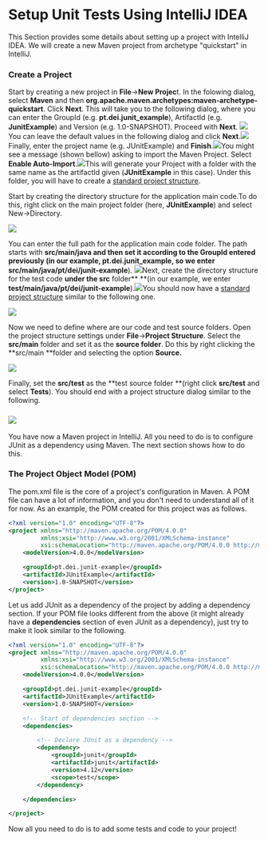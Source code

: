 # Setup Unit Tests Using IntelliJ IDEA

This Section provides some details about setting up a project with IntelliJ IDEA. We will create a new Maven project from archetype "quickstart" in IntelliJ.

### Create a Project

Start by creating a new project in **File**-&gt;**New Projec**t. In the folowing dialog, select **Maven** and then **org.apache.maven.archetypes:maven-archetype-quickstart**. Click **Next**. This will take you to the following dialog, where you can enter the GroupId \(e.g. **pt.dei.junit\_example**\), ArtifactId \(e.g. **JunitExample**\) and Version \(e.g. 1.0-SNAPSHOT\). Proceed with **Next**. ![](/assets/intellij-maven-project2.png)You can leave the default values in the following dialog and click **Next**.![](/assets/intellij-maven-project3.png)Finally, enter the project name \(e.g. JUnitExample\) and **Finish**.![](/assets/intellij-maven-project4.png)You might see a message \(shown bellow\) asking to import the Maven Project. Select **Enable Auto-Import**.![](/assets/intellij-maven-project5.png)This will generate your Project with a folder with the same name as the artifactId given \(**JUnitExample** in this case\). Under this folder, you will have to create a [standard project structure](/%28https://maven.apache.org/guides/introduction/introduction-to-the-standard-directory-layout.html).

Start by creating the directory structure for the application main code.To do this, right click on the main project folder \(here, **JUnitExample**\) and select New-&gt;Directory.

![](/assets/intellij-maven-project6.png)

You can enter the full path for the application main code folder. The path starts with **src/main/java **and then set it according to the GroupId entered previously \(in our example, **pt.dei.junit\_example**, so we enter** src/main/java/pt/dei/junit-example**\). ![](/assets/intellij-maven-project7.png)Next, create the directory structure for the test code **under the src** folder** **\(in our example, we enter **test/main/java/pt/dei/junit-example**\).![](/assets/intellij-maven-project8.png)You should now have a [standard project structure](/%28https://maven.apache.org/guides/introduction/introduction-to-the-standard-directory-layout.html) similar to the following one.

![](/assets/intellij-maven-project9.png)

Now we need to define where are our code and test source folders. Open the project structure settings under **File**-&gt;**Project Structure**. Select the **src/main** folder and set it as the **source folder**. Do this by right clicking the **src/main **folder and selecting the option **Source.**

![](/assets/intellij-maven-project10.png)

Finally, set the **src/test** as the **test source folder **\(right click **src/test** and select **Tests**\). You should end with a project structure dialog similar to the following.

### ![](/assets/intellij-maven-project11.png)

You have now a Maven project in IntelliJ. All you need to do is to configure JUnit as a dependency using Maven. The next section shows how to do this.

### The Project Object Model \(POM\)

The pom.xml file is the core of a project's configuration in Maven. A POM file can have a lot of information, and you don't need to understand all of it for now. As an example, the POM created for this project was as follows.

```XML
<?xml version="1.0" encoding="UTF-8"?>
<project xmlns="http://maven.apache.org/POM/4.0.0"
         xmlns:xsi="http://www.w3.org/2001/XMLSchema-instance"
         xsi:schemaLocation="http://maven.apache.org/POM/4.0.0 http://maven.apache.org/xsd/maven-4.0.0.xsd">
    <modelVersion>4.0.0</modelVersion>

    <groupId>pt.dei.junit-example</groupId>
    <artifactId>JUnitExample</artifactId>
    <version>1.0-SNAPSHOT</version>
</project>
```

Let us add JUnit as a dependency of the project by adding a dependency section. If your POM file looks different from the above \(it might already have a **dependencies** section of even JUnit as a dependency\), just try to make it look similar to the following.

```XML
<?xml version="1.0" encoding="UTF-8"?>
<project xmlns="http://maven.apache.org/POM/4.0.0"
         xmlns:xsi="http://www.w3.org/2001/XMLSchema-instance"
         xsi:schemaLocation="http://maven.apache.org/POM/4.0.0 http://maven.apache.org/xsd/maven-4.0.0.xsd">
    <modelVersion>4.0.0</modelVersion>

    <groupId>pt.dei.junit-example</groupId>
    <artifactId>JUnitExample</artifactId>
    <version>1.0-SNAPSHOT</version>

    <!-- Start of dependencies section -->
    <dependencies> 

        <!-- Declare JUnit as a dependency -->
        <dependency>
            <groupId>junit</groupId>
            <artifactId>junit</artifactId>
            <version>4.12</version>
            <scope>test</scope>
        </dependency>

    </dependencies>

</project>
```

Now all you need to do is to add some tests and code to your project!

